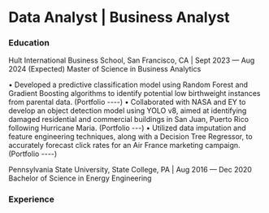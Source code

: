 # Data Analyst | Business Analyst

### Education
Hult International Business School, San Francisco, CA 			      | Sept 2023 — Aug 2024 (Expected)
Master of Science in Business Analytics         	                                             	        

•	Developed a predictive classification model using Random Forest and Gradient Boosting algorithms to identify potential low birthweight instances from parental data. (Portfolio ----)
•	Collaborated with NASA and EY to develop an object detection model using YOLO v8, aimed at identifying damaged residential and commercial buildings in San Juan, Puerto Rico following Hurricane Maria. (Portfolio ---)
•	Utilized data imputation and feature engineering techniques, along with a Decision Tree Regressor, to accurately forecast click rates for an Air France marketing campaign. (Portfolio ----)

Pennsylvania State University, State College, PA                                                                          | Aug 2016 — Dec 2020
Bachelor of Science in Energy Engineering



### Experience
